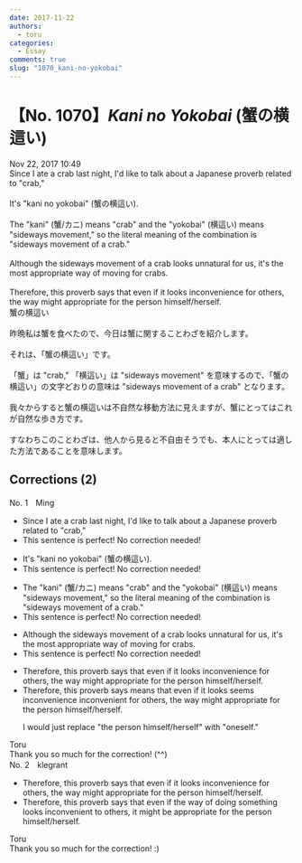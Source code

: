 ```yaml
---
date: 2017-11-22
authors:
  - toru
categories:
  - Essay
comments: true
slug: "1070_kani-no-yokobai"
---
```


# 【No. 1070】<strong><em>Kani no Yokobai</em></strong> (蟹の横這い)
<div class="date">Nov 22, 2017 10:49</div>
<div id="post"><div id="body_show_ori">
Since I ate a crab last night, I'd like to talk about a Japanese proverb related to "crab,"<br/><br/>It's "kani no yokobai" (蟹の横這い).<br/><br/>The "kani" (蟹/カニ) means "crab" and the "yokobai" (横這い) means "sideways movement," so the literal meaning of the combination is "sideways movement of a crab."<br/><br/>Although the sideways movement of a crab looks unnatural for us, it's the most appropriate way of moving for crabs.<br/><br/>Therefore, this proverb says that even if it looks inconvenience for others, the way might appropriate for the person himself/herself.
</div></div>

<!-- more -->

<div id="post_ja"><div id="body_show_mo">
蟹の横這い<br/><br/>昨晩私は蟹を食べたので、今日は蟹に関することわざを紹介します。<br/><br/>それは、「蟹の横這い」です。<br/><br/>「蟹」は "crab," 「横這い」は "sideways movement" を意味するので、「蟹の横這い」の文字どおりの意味は "sideways movement of a crab" となります。<br/><br/>我々からすると蟹の横這いは不自然な移動方法に見えますが、蟹にとってはこれが自然な歩き方です。<br/><br/>すなわちこのことわざは、他人から見ると不自由そうでも、本人にとっては適した方法であることを意味します。
</div></div>

## Corrections (2)
<div id="block"><div class="first_name"> No. 1　<span class="just_name">Ming</span></div><div id="block2">
<ul class="correction_field">
<li class="incorrect">Since I ate a crab last night, I'd like to talk about a Japanese proverb related to "crab,"</li>
<li class="corrected perfect">This sentence is perfect! No correction needed!</li>
</ul>
<ul class="correction_field">
<li class="incorrect">It's "kani no yokobai" (蟹の横這い).</li>
<li class="corrected perfect">This sentence is perfect! No correction needed!</li>
</ul>
<ul class="correction_field">
<li class="incorrect">The "kani" (蟹/カニ) means "crab" and the "yokobai" (横這い) means "sideways movement," so the literal meaning of the combination is "sideways movement of a crab."</li>
<li class="corrected perfect">This sentence is perfect! No correction needed!</li>
</ul>
<ul class="correction_field">
<li class="incorrect">Although the sideways movement of a crab looks unnatural for us, it's the most appropriate way of moving for crabs.</li>
<li class="corrected perfect">This sentence is perfect! No correction needed!</li>
</ul>
<ul class="correction_field">
<li class="incorrect">Therefore, this proverb says that even if it looks inconvenience for others, the way might appropriate for the person himself/herself.</li>
<li class="corrected correct">
Therefore, this proverb <span class="sline">says</span> <span class="f_red">means</span> that even if it <span class="sline">looks</span> <span class="f_red">seems</span> <span class="sline">inconvenience</span> <span class="f_red">inconvenient</span> for others, the <span class="sline">way</span> might appropriate for the person himself/herself.
<p class="correction_comment">I would just replace "the person himself/herself" with "oneself."</p>
</li>
</ul>
</div><div class="name"><span class="just_name">Toru</span><br>
Thank you so much for the correction! (^^)
</div>
</div>
<div id="block"><div class="first_name"> No. 2　<span class="just_name">klegrant</span></div><div id="block2">
<ul class="correction_field">
<li class="incorrect">Therefore, this proverb says that even if it looks inconvenience for others, the way might appropriate for the person himself/herself.</li>
<li class="corrected correct">
Therefore, this proverb says that even if the way of doing something looks inconvenient to others, it might be appropriate for the person himself/herself.
</li>
</ul>
</div><div class="name"><span class="just_name">Toru</span><br>
Thank you so much for the correction! :)
</div>
</div>
